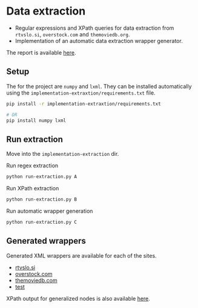 # Data extraction

* Regular expressions and XPath queries for data extraction from `rtvslo.si`, `overstock.com` and `themoviedb.org`.
* Implementation of an automatic data extraction wrapper generator.

The report is available [here](report-extraction.pdf).

## Setup

The for the project are `numpy` and `lxml`. They can be installed automatically using the `implementation-extraxtion/requirements.txt` file.

```bash
pip install -r implementation-extraxtion/requirements.txt

# OR
pip install numpy lxml
```

## Run extraction

Move into the `implementation-extraction` dir.

Run regex extraction

```bash
python run-extraction.py A
```

Run XPath extraction

```bash
python run-extraction.py B
```

Run automatic wrapper generation

```bash
python run-extraction.py C
```

## Generated wrappers

Generated XML wrappers are available for each of the sites.
* [rtvslo.si](wrappers-extraction/rtvslo.si.xml)
* [overstock.com](wrappers-extraction/overstock.com.xml)
* [themoviedb.com](wrappers-extraction/themoviedb.org.xml)
* [test](wrappers-extraction/test.xml)

XPath output for generalized nodes is also available [here](wrappers-extraction/XPaths.txt).

